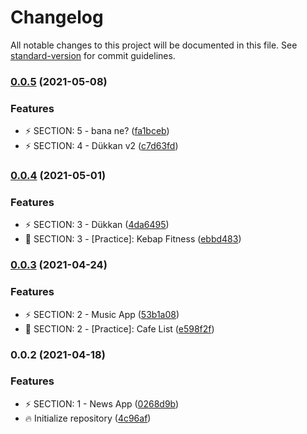 # Changelog

All notable changes to this project will be documented in this file. See [standard-version](https://github.com/conventional-changelog/standard-version) for commit guidelines.

### [0.0.5](https://github.com/Kodluyoruz/taskforce/compare/v0.0.4...v0.0.5) (2021-05-08)


### Features

* :zap: SECTION: 5 - bana ne? ([fa1bceb](https://github.com/Kodluyoruz/taskforce/commit/fa1bceb6a7f634936f6c874143aab40a7b9d0626))
* :zap: SECTION: 4 - Dükkan v2 ([c7d63fd](https://github.com/Kodluyoruz/taskforce/commit/c7d63fdb8802ee0b15ce817352d676ec1b166d9d))

### [0.0.4](https://github.com/ezranbayantemur/patika/compare/v0.0.3...v0.0.4) (2021-05-01)

### Features

- :zap: SECTION: 3 - Dükkan ([4da6495](https://github.com/ezranbayantemur/patika/commit/4da64955293fab08a83450caeff2a30bfa06cd83))
- :construction: SECTION: 3 - [Practice]: Kebap Fitness ([ebbd483](https://github.com/ezranbayantemur/patika/commit/ebbd4838f9b99dd6d7ae26737f501f25f7d91feb))

### [0.0.3](https://github.com/ezranbayantemur/patika/compare/v0.0.2...v0.0.3) (2021-04-24)

### Features

- :zap: SECTION: 2 - Music App ([53b1a08](https://github.com/ezranbayantemur/patika/commit/53b1a086b1ab995ae9153e3cec4b58b73f24088b))
- :construction: SECTION: 2 - [Practice]: Cafe List ([e598f2f](https://github.com/ezranbayantemur/patika/commit/e598f2f3bc06f9e99cc65701f26d1d3b22e1f46c))

### 0.0.2 (2021-04-18)

### Features

- :zap: SECTION: 1 - News App ([0268d9b](https://github.com/ezranbayantemur/patika/commit/0268d9ba3cc0622c3976472034418c3917099091))
- :fire: Initialize repository ([4c96af](https://github.com/ezranbayantemur/patika/commit/4c96afe4d429b9f00c0ed594eb2be86b0d016aca))
